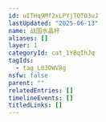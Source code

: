 ```yaml
---
id: uITHq9Mf2xLPYjTOTO3uJ
lastUpdated: "2025-06-13"
name: 战国水晶杯
aliases: []
layer: 1
categoryId: cat_1YBqIhJq
tagIds:
  - tag_L83OWV8g
nsfw: false
parent: ""
relatedEntries: []
timelineEvents: []
titledLinks: []
---
```


